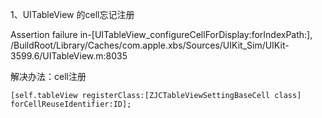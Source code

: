 1、UITableView 的cell忘记注册

Assertion failure  in-[UITableView_configureCellForDisplay:forIndexPath:], /BuildRoot/Library/Caches/com.apple.xbs/Sources/UIKit_Sim/UIKit-3599.6/UITableView.m:8035

解决办法：cell注册
```objc
[self.tableView registerClass:[ZJCTableViewSettingBaseCell class] forCellReuseIdentifier:ID];
```
